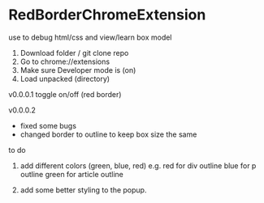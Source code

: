 # RedBorderChromeExtension
use to debug html/css and view/learn box model

1. Download folder / git clone repo 
2. Go to chrome://extensions
3. Make sure Developer mode is (on)
4. Load unpacked (directory)

v0.0.0.1
toggle on/off (red border)

v0.0.0.2
- fixed some bugs 
- changed border to outline to keep box size the same

to do
1. add different colors (green, blue, red)
e.g. red for div outline
blue for p outline
green for article outline

2. add some better styling to the popup.
